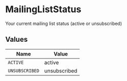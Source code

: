 # MailingListStatus

Your current mailing list status (active or unsubscribed)


## Values

| Name           | Value          |
| -------------- | -------------- |
| `ACTIVE`       | active         |
| `UNSUBSCRIBED` | unsubscribed   |